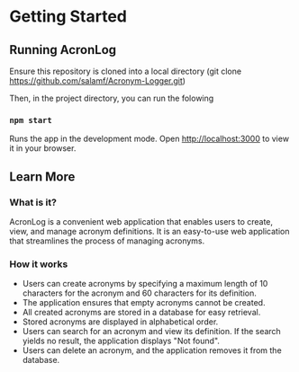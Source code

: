 # Getting Started

## Running AcronLog

Ensure this repository is cloned into a local directory (git clone https://github.com/salamf/Acronym-Logger.git)

Then, in the project directory, you can run the folowing

### `npm start`

Runs the app in the development mode.
Open [http://localhost:3000](http://localhost:3000) to view it in your browser.

## Learn More

### What is it?
AcronLog is a convenient web application that enables users to create, view, and manage acronym definitions. It is an easy-to-use web application that streamlines the process of managing acronyms.

### How it works
- Users can create acronyms by specifying a maximum length of 10 characters for the acronym and 60 characters for its definition. 
- The application ensures that empty acronyms cannot be created.
- All created acronyms are stored in a database for easy retrieval. 
- Stored acronyms are displayed in alphabetical order. 
- Users can search for an acronym and view its definition. If the search yields no result, the application displays "Not found". 
- Users can delete an acronym, and the application removes it from the database. 
